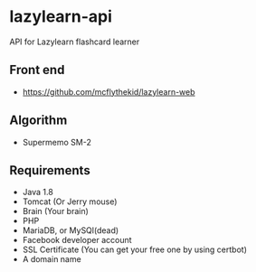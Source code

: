 # lazylearn-api
API for Lazylearn flashcard learner

## Front end
* https://github.com/mcflythekid/lazylearn-web

## Algorithm
* Supermemo SM-2

## Requirements
* Java 1.8
* Tomcat (Or Jerry mouse)
* Brain (Your brain)
* PHP
* MariaDB, or MySQl(dead)
* Facebook developer account
* SSL Certificate (You can get your free one by using certbot)
* A domain name
